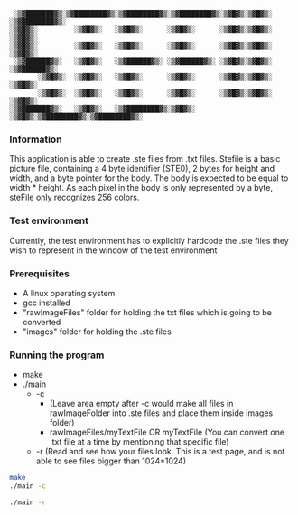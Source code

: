```
 ░▒▓███████▓▒░▒▓████████▓▒░▒▓████████▓▒░▒▓████████▓▒░▒▓█▓▒░▒▓█▓▒░      ░▒▓████████▓▒░ 
░▒▓█▓▒░         ░▒▓█▓▒░   ░▒▓█▓▒░      ░▒▓█▓▒░      ░▒▓█▓▒░▒▓█▓▒░      ░▒▓█▓▒░        
░▒▓█▓▒░         ░▒▓█▓▒░   ░▒▓█▓▒░      ░▒▓█▓▒░      ░▒▓█▓▒░▒▓█▓▒░      ░▒▓█▓▒░        
 ░▒▓██████▓▒░   ░▒▓█▓▒░   ░▒▓██████▓▒░ ░▒▓██████▓▒░ ░▒▓█▓▒░▒▓█▓▒░      ░▒▓██████▓▒░   
       ░▒▓█▓▒░  ░▒▓█▓▒░   ░▒▓█▓▒░      ░▒▓█▓▒░      ░▒▓█▓▒░▒▓█▓▒░      ░▒▓█▓▒░        
       ░▒▓█▓▒░  ░▒▓█▓▒░   ░▒▓█▓▒░      ░▒▓█▓▒░      ░▒▓█▓▒░▒▓█▓▒░      ░▒▓█▓▒░        
░▒▓███████▓▒░   ░▒▓█▓▒░   ░▒▓████████▓▒░▒▓█▓▒░      ░▒▓█▓▒░▒▓████████▓▒░▒▓████████▓▒░
```

### Information
This application is able to create .ste files from .txt files. Stefile is a basic picture file, containing a 4 byte 
identifier (STE0), 2 bytes for height and width, and a byte pointer for the body. The body is expected to be equal to 
width * height. As each pixel in the body is only represented by a byte, steFile only recognizes 256 colors. 

### Test environment
Currently, the test environment has to explicitly hardcode the .ste files they wish to represent in the window of the 
test environment

### Prerequisites
- A linux operating system
- gcc installed
- "rawImageFiles" folder for holding the txt files which is going to be converted
- "images" folder for holding the .ste files

### Running the program
- make
- ./main
  - -c
    - (Leave area empty after -c would make all files in rawImageFolder into .ste files and place them inside images folder)
    - rawImageFiles/myTextFile OR myTextFile (You can convert one .txt file at a time by mentioning that specific file)
  - -r (Read and see how your files look. This is a test page, and is not able to see files bigger than 1024*1024)

```bash
make
./main -c
```

```bash
./main -r
```
